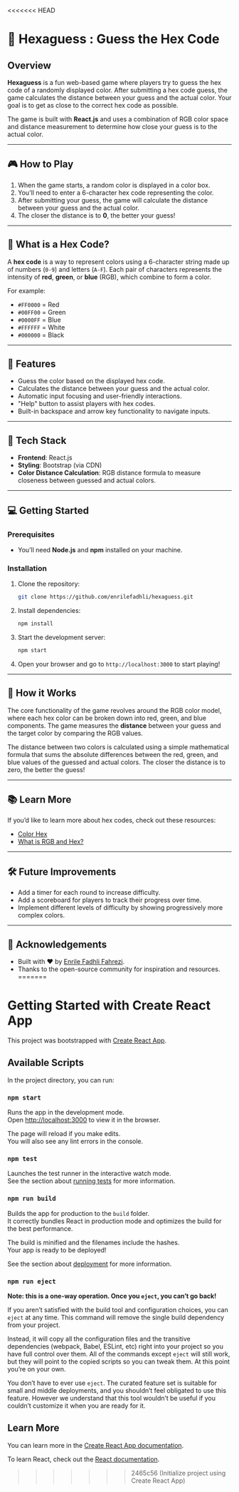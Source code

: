 <<<<<<< HEAD
# 🎨 Hexaguess : Guess the Hex Code

## Overview

**Hexaguess** is a fun web-based game where players try to guess the hex code of a randomly displayed color. After submitting a hex code guess, the game calculates the distance between your guess and the actual color. Your goal is to get as close to the correct hex code as possible.

The game is built with **React.js** and uses a combination of RGB color space and distance measurement to determine how close your guess is to the actual color.

---

## 🎮 How to Play

1. When the game starts, a random color is displayed in a color box.
2. You'll need to enter a 6-character hex code representing the color.
3. After submitting your guess, the game will calculate the distance between your guess and the actual color.
4. The closer the distance is to **0**, the better your guess!

---

## 🌈 What is a Hex Code?

A **hex code** is a way to represent colors using a 6-character string made up of numbers (`0-9`) and letters (`A-F`). Each pair of characters represents the intensity of **red**, **green**, or **blue** (RGB), which combine to form a color.

For example:
- `#FF0000` = Red
- `#00FF00` = Green
- `#0000FF` = Blue
- `#FFFFFF` = White
- `#000000` = Black

---

## 🚀 Features

- Guess the color based on the displayed hex code.
- Calculates the distance between your guess and the actual color.
- Automatic input focusing and user-friendly interactions.
- "Help" button to assist players with hex codes.
- Built-in backspace and arrow key functionality to navigate inputs.

---

## 🔧 Tech Stack

- **Frontend**: React.js
- **Styling**: Bootstrap (via CDN)
- **Color Distance Calculation**: RGB distance formula to measure closeness between guessed and actual colors.

---

## 💻 Getting Started

### Prerequisites

- You’ll need **Node.js** and **npm** installed on your machine.

### Installation

1. Clone the repository:

    ```bash
    git clone https://github.com/enrilefadhli/hexaguess.git
    ```

2. Install dependencies:

    ```bash
    npm install
    ```

3. Start the development server:

    ```bash
    npm start
    ```

4. Open your browser and go to `http://localhost:3000` to start playing!

---

## 🎯 How it Works

The core functionality of the game revolves around the RGB color model, where each hex color can be broken down into red, green, and blue components. The game measures the **distance** between your guess and the target color by comparing the RGB values.

The distance between two colors is calculated using a simple mathematical formula that sums the absolute differences between the red, green, and blue values of the guessed and actual colors. The closer the distance is to zero, the better the guess!

---

## 📚 Learn More

If you’d like to learn more about hex codes, check out these resources:
- [Color Hex](https://www.color-hex.com)
- [What is RGB and Hex?](https://www.w3schools.com/colors/colors_rgb.asp)

---

## 🛠️ Future Improvements

- Add a timer for each round to increase difficulty.
- Add a scoreboard for players to track their progress over time.
- Implement different levels of difficulty by showing progressively more complex colors.

---

## 🙌 Acknowledgements

- Built with ❤️ by [Enrile Fadhli Fahrezi](https://www.linkedin.com/in/enrilefadhli/).
- Thanks to the open-source community for inspiration and resources.
=======
# Getting Started with Create React App

This project was bootstrapped with [Create React App](https://github.com/facebook/create-react-app).

## Available Scripts

In the project directory, you can run:

### `npm start`

Runs the app in the development mode.\
Open [http://localhost:3000](http://localhost:3000) to view it in the browser.

The page will reload if you make edits.\
You will also see any lint errors in the console.

### `npm test`

Launches the test runner in the interactive watch mode.\
See the section about [running tests](https://facebook.github.io/create-react-app/docs/running-tests) for more information.

### `npm run build`

Builds the app for production to the `build` folder.\
It correctly bundles React in production mode and optimizes the build for the best performance.

The build is minified and the filenames include the hashes.\
Your app is ready to be deployed!

See the section about [deployment](https://facebook.github.io/create-react-app/docs/deployment) for more information.

### `npm run eject`

**Note: this is a one-way operation. Once you `eject`, you can’t go back!**

If you aren’t satisfied with the build tool and configuration choices, you can `eject` at any time. This command will remove the single build dependency from your project.

Instead, it will copy all the configuration files and the transitive dependencies (webpack, Babel, ESLint, etc) right into your project so you have full control over them. All of the commands except `eject` will still work, but they will point to the copied scripts so you can tweak them. At this point you’re on your own.

You don’t have to ever use `eject`. The curated feature set is suitable for small and middle deployments, and you shouldn’t feel obligated to use this feature. However we understand that this tool wouldn’t be useful if you couldn’t customize it when you are ready for it.

## Learn More

You can learn more in the [Create React App documentation](https://facebook.github.io/create-react-app/docs/getting-started).

To learn React, check out the [React documentation](https://reactjs.org/).
>>>>>>> 2465c56 (Initialize project using Create React App)

